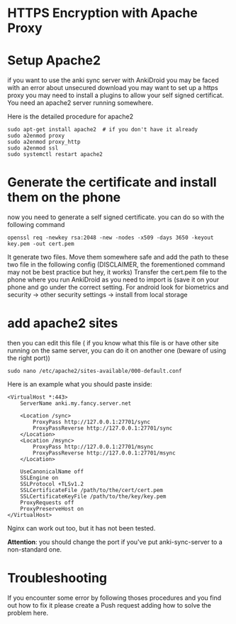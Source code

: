 HTTPS Encryption with Apache Proxy
==================================

# Setup Apache2
if you want to use the anki sync server with AnkiDroid you may be faced with an error about unsecured download you may want to set up a https proxy
you may need to install a plugins to allow your self signed certificat.
You need an apache2 server running somewhere.

Here is the detailed procedure for apache2

    sudo apt-get install apache2  # if you don't have it already
    sudo a2enmod proxy
    sudo a2enmod proxy_http
    sudo a2enmod ssl
    sudo systemctl restart apache2

# Generate the certificate  and install them on the phone
now you need to generate a self signed certificate. you can do so with the following command

    openssl req -newkey rsa:2048 -new -nodes -x509 -days 3650 -keyout key.pem -out cert.pem

It generate two files. Move them somewhere safe and add the path to these two file in the following config
(DISCLAIMER, the forementioned  command may not be best practice but hey, it works)
Transfer the cert.pem file to the phone where you run AnkiDroid as you need to import is (save it on your phone and go under the correct setting. For android look for biometrics and security -> other security settings -> install from local storage

# add apache2 sites
then you can edit this file ( if you know what this file is or have other site running on the same server, you can do it on another one (beware of using the right port))

    sudo nano /etc/apache2/sites-available/000-default.conf

Here is an example what you should paste inside:

    <VirtualHost *:443>
        ServerName anki.my.fancy.server.net
    
        <Location /sync>
            ProxyPass http://127.0.0.1:27701/sync
            ProxyPassReverse http://127.0.0.1:27701/sync
        </Location>
        <Location /msync>
            ProxyPass http://127.0.0.1:27701/msync
            ProxyPassReverse http://127.0.0.1:27701/msync
        </Location>
    
        UseCanonicalName off
        SSLEngine on
        SSLProtocol +TLSv1.2
        SSLCertificateFile /path/to/the/cert/cert.pem
        SSLCertificateKeyFile /path/to/the/key/key.pem
        ProxyRequests off
        ProxyPreserveHost on
    </VirtualHost>
    
Nginx can work out too, but it has not been tested.

**Attention**:  you should change the port if you've put anki-sync-server to a non-standard one.

# Troubleshooting

If you encounter some error by following thoses procedures and you find out how to fix it please create a Push request adding how to solve the problem here.
